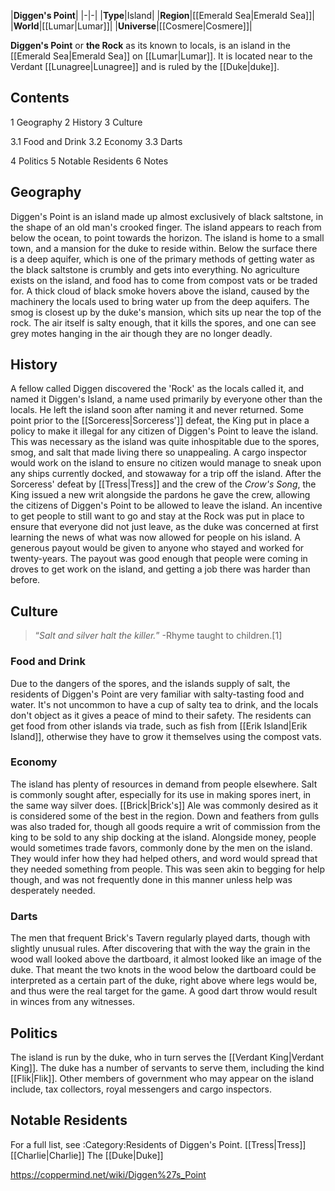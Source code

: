 |**Diggen's Point**|
|-|-|
|**Type**|Island|
|**Region**|[[Emerald Sea\|Emerald Sea]]|
|**World**|[[Lumar\|Lumar]]|
|**Universe**|[[Cosmere\|Cosmere]]|

**Diggen's Point** or **the Rock** as its known to locals, is an island in the [[Emerald Sea\|Emerald Sea]] on [[Lumar\|Lumar]]. It is located near to the Verdant [[Lunagree\|Lunagree]] and is ruled by the [[Duke\|duke]].

## Contents

1 Geography
2 History
3 Culture

3.1 Food and Drink
3.2 Economy
3.3 Darts


4 Politics
5 Notable Residents
6 Notes


## Geography
Diggen's Point is an island made up almost exclusively of black saltstone, in the shape of an old man's crooked finger. The island appears to reach from below the ocean, to point towards the horizon. The island is home to a small town, and a mansion for the duke to reside within. Below the surface there is a deep aquifer, which is one of the primary methods of getting water as the black saltstone is crumbly and gets into everything. No agriculture exists on the island, and food has to come from compost vats or be traded for.
A thick cloud of black smoke hovers above the island, caused by the machinery the locals used to bring water up from the deep aquifers. The smog is closest up by the duke's mansion, which sits up near the top of the rock. The air itself is salty enough, that it kills the spores, and one can see grey motes hanging in the air though they are no longer deadly.

## History
A fellow called Diggen discovered the 'Rock' as the locals called it, and named it Diggen's Island, a name used primarily by everyone other than the locals. He left the island soon after naming it and never returned.
Some point prior to the [[Sorceress\|Sorceress']] defeat, the King put in place a policy to make it illegal for any citizen of Diggen's Point to leave the island. This was necessary as the island was quite inhospitable due to the spores, smog, and salt that made living there so unappealing. A cargo inspector would work on the island to ensure no citizen would manage to sneak upon any ships currently docked, and stowaway for a trip off the island.
After the Sorceress' defeat by [[Tress\|Tress]] and the crew of the *Crow's Song*, the King issued a new writ alongside the pardons he gave the crew, allowing the citizens of Diggen's Point to be allowed to leave the island. An incentive to get people to still want to go and stay at the Rock was put in place to ensure that everyone did not just leave, as the duke was concerned at first learning the news of what was now allowed for people on his island. A generous payout would be given to anyone who stayed and worked for twenty-years. The payout was good enough that people were coming in droves to get work on the island, and getting a job there was harder than before.

## Culture
>“*Salt and silver halt the killer.*”
\-Rhyme taught to children.[1]

### Food and Drink
Due to the dangers of the spores, and the islands supply of salt, the residents of Diggen's Point are very familiar with salty-tasting food and water. It's not uncommon to have a cup of salty tea to drink, and the locals don't object as it gives a peace of mind to their safety.
The residents can get food from other islands via trade, such as fish from [[Erik Island\|Erik Island]], otherwise they have to grow it themselves using the compost vats.

### Economy
The island has plenty of resources in demand from people elsewhere. Salt is commonly sought after, especially for its use in making spores inert, in the same way silver does. [[Brick\|Brick's]] Ale was commonly desired as it is considered some of the best in the region. Down and feathers from gulls was also traded for, though all goods require a writ of commission from the king to be sold to any ship docking at the island.
Alongside money, people would sometimes trade favors, commonly done by the men on the island. They would infer how they had helped others, and word would spread that they needed something from people. This was seen akin to begging for help though, and was not frequently done in this manner unless help was desperately needed.

### Darts
The men that frequent Brick's Tavern regularly played darts, though with slightly unusual rules. After discovering that with the way the grain in the wood wall looked above the dartboard, it almost looked like an image of the duke. That meant the two knots in the wood below the dartboard could be interpreted as a certain part of the duke, right above where legs would be, and thus were the real target for the game. A good dart throw would result in winces from any witnesses.

## Politics
The island is run by the duke, who in turn serves the [[Verdant King\|Verdant King]]. The duke has a number of servants to serve them, including the kind [[Flik\|Flik]]. Other members of government who may appear on the island include, tax collectors, royal messengers and cargo inspectors.

## Notable Residents
For a full list, see :Category:Residents of Diggen's Point.
[[Tress\|Tress]]
[[Charlie\|Charlie]]
The [[Duke\|Duke]]


https://coppermind.net/wiki/Diggen%27s_Point